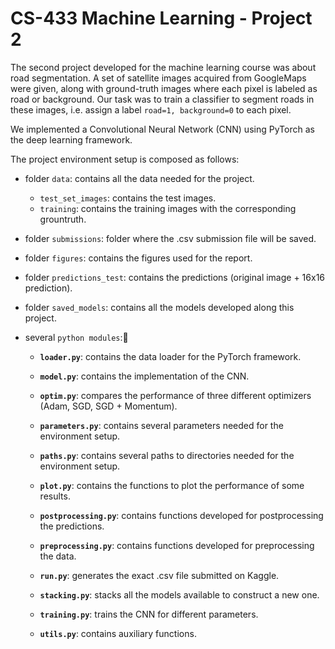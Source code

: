 # CS-433 Machine Learning - Project 2

The second project developed for the machine learning course was about road segmentation. A set of satellite images acquired from GoogleMaps were given, along with ground-truth images where each pixel is labeled as road or background. Our task was to train a classifier to segment roads in these images, i.e. assign a label `road=1, background=0` to each pixel.

We implemented a Convolutional Neural Network (CNN) using PyTorch as the deep learning framework.

The project environment setup is composed as follows:

- folder `data`: contains all the data needed for the project.

    - `test_set_images`: contains the test images.
    - `training`: contains the training images with the corresponding grountruth.

- folder `submissions`: folder where the .csv submission file will be saved.
- folder `figures`: contains the figures used for the report.
- folder `predictions_test`: contains the predictions (original image + 16x16 prediction).
- folder `saved_models`: contains all the models developed along this project.
- several `python modules`:

    - **`loader.py`**: contains the data loader for the PyTorch framework.

    - **`model.py`**: contains the implementation of the CNN.

    - **`optim.py`**: compares the performance of three different optimizers (Adam, SGD, SGD + Momentum).

    - **`parameters.py`**: contains several parameters needed for the environment setup.

    - **`paths.py`**: contains several paths to directories needed for the environment setup.

    - **`plot.py`**: contains the functions to plot the performance of some results.

    - **`postprocessing.py`**: contains functions developed for postprocessing the predictions.

    - **`preprocessing.py`**: contains functions developed for preprocessing the data.

    - **`run.py`**: generates the exact .csv file submitted on Kaggle.

    - **`stacking.py`**: stacks all the models available to construct a new one.

    - **`training.py`**: trains the CNN for different parameters. 

    - **`utils.py`**: contains auxiliary functions.